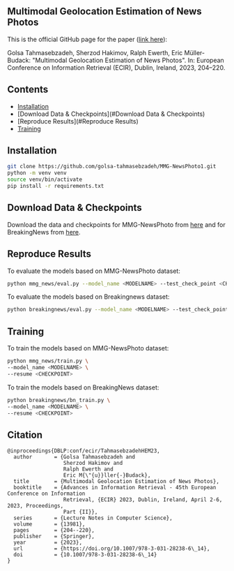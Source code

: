 ## Multimodal Geolocation Estimation of News Photos
This is the official GitHub page for the paper ([link here](https://link.springer.com/chapter/10.1007/978-3-031-28238-6_14)):

Golsa Tahmasebzadeh, Sherzod Hakimov, Ralph Ewerth, Eric Müller-Budack: "Multimodal Geolocation Estimation of News Photos". In: European Conference on Information Retrieval (ECIR), Dublin, Ireland, 2023, 204–220.

## Contents
- [Installation](#Installation)
- [Download Data & Checkpoints](#Download Data & Checkpoints)
- [Reproduce Results](#Reproduce Results)
- [Training](#Training)

## Installation

``` bash
git clone https://github.com/golsa-tahmasebzadeh/MMG-NewsPhoto1.git
python -m venv venv
source venv/bin/activate
pip install -r requirements.txt
```
## Download Data & Checkpoints
Download the data and checkpoints for MMG-NewsPhoto from [here](https://tib.eu/cloud/s/oNWt99odoHc2NkP) and for BreakingNews from [here](https://tib.eu/cloud/s/cLwMtGoD9QJrRss).

## Reproduce Results
To evaluate the models based on MMG-NewsPhoto dataset: 
```bash
python mmg_news/eval.py --model_name <MODELNAME> --test_check_point <CHECKPOINT>
```
To evaluate the models based on Breakingnews dataset: 
```bash
python breakingnews/eval.py --model_name <MODELNAME> --test_check_point <CHECKPOINT>
```
## Training
To train the models based on MMG-NewsPhoto dataset:
```bash
python mmg_news/train.py \
--model_name <MODELNAME> \
--resume <CHECKPOINT>
```

To train the models based on BreakingNews dataset:
```bash
python breakingnews/bn_train.py \
--model_name <MODELNAME> \
--resume <CHECKPOINT> 
```

## Citation
```
@inproceedings{DBLP:conf/ecir/TahmasebzadehHEM23,
  author       = {Golsa Tahmasebzadeh and
                  Sherzod Hakimov and
                  Ralph Ewerth and
                  Eric M{\"{u}}ller{-}Budack},
  title        = {Multimodal Geolocation Estimation of News Photos},
  booktitle    = {Advances in Information Retrieval - 45th European Conference on Information
                  Retrieval, {ECIR} 2023, Dublin, Ireland, April 2-6, 2023, Proceedings,
                  Part {II}},
  series       = {Lecture Notes in Computer Science},
  volume       = {13981},
  pages        = {204--220},
  publisher    = {Springer},
  year         = {2023},
  url          = {https://doi.org/10.1007/978-3-031-28238-6\_14},
  doi          = {10.1007/978-3-031-28238-6\_14}
}
```
